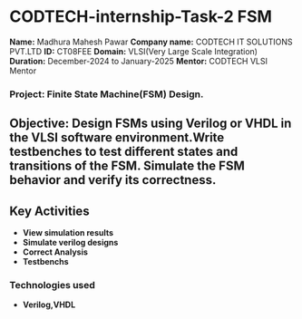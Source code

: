 # CODTECH-internship-Task-2 FSM
**Name:** Madhura Mahesh Pawar
**Company name:** CODTECH IT SOLUTIONS PVT.LTD
**ID:** CT08FEE
**Domain:** VLSI(Very Large Scale Integration)
**Duration:** December-2024 to January-2025
**Mentor:** CODTECH VLSI Mentor

### Project: Finite State Machine(FSM) Design.


## Objective: Design FSMs using Verilog or VHDL in the VLSI software environment.Write testbenches to test different states and transitions of the FSM. Simulate the FSM behavior and verify its  correctness.


## Key Activities
- **View simulation results**
- **Simulate verilog designs**
- **Correct Analysis**
- **Testbenchs**

### Technologies used
- **Verilog,VHDL**



